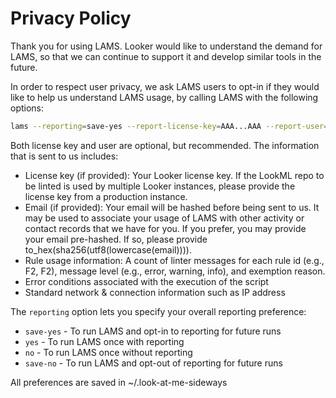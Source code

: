 # Privacy Policy

Thank you for using LAMS. Looker would like to understand the demand for LAMS,
so that we can continue to support it and develop similar tools in the future.

In order to respect user privacy, we ask LAMS users to opt-in if they would like
to help us understand LAMS usage, by calling LAMS with the following options:

```bash
lams --reporting=save-yes --report-license-key=AAA...AAA --report-user=bob@acme.com
```

Both license key and user are optional, but recommended. The information that
is sent to us includes:

- License key (if provided): Your Looker license key. If the LookML repo to
    be linted is used by multiple Looker instances, please provide the license
    key from a production instance.
- Email (if provided): Your email will be hashed before being sent to us. It
    may be used to associate your usage of LAMS with other activity or contact
    records that we have for you. If you prefer, you may provide your email
    pre-hashed. If so, please provide to_hex(sha256(utf8(lowercase(email)))).
- Rule usage information: A count of linter messages for each rule id (e.g.,
    F2, F2), message level (e.g., error, warning, info), and exemption reason.
- Error conditions associated with the execution of the script
- Standard network & connection information such as IP address

The `reporting` option lets you specify your overall reporting preference:

- `save-yes` - To run LAMS and opt-in to reporting for future runs
- `yes`      - To run LAMS once with reporting
- `no`       - To run LAMS once without reporting
- `save-no`  - To run LAMS and opt-out of reporting for future runs

All preferences are saved in ~/.look-at-me-sideways

